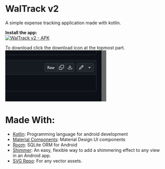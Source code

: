 # WalTrack v2
A simple expense tracking application made with kotlin.

<b> Install the app:</b> <br>
[![WalTrack v2 - APK](https://img.shields.io/badge/WalTrack_v2-APK-2ea44f?logo=android+apk)](https://www.dropbox.com/scl/fi/kvw8enhoo9owkli6po15n/WalTrackv2.apk?rlkey=qb46hjrntln10yhpgf6usdveq&dl=0)

To download click the download icon at the topmost part.<br>
![Alt text](/image.png)

# Made With:

- [Kotlin](https://kotlinlang.org/docs/home.html): Programming language for android development
- [Material Components](https://developer.android.com/design/ui/mobile/guides/components/material-overview): Material Design UI components
- [Room](https://developer.android.com/training/data-storage/room): SQLite ORM for Android
- [Shimmer](https://github.com/facebookarchive/shimmer-android):  An easy, flexible way to add a shimmering effect to any view in an Android app. 
- [SVG Repo](www.svgrepo.com): For any vector assets.

